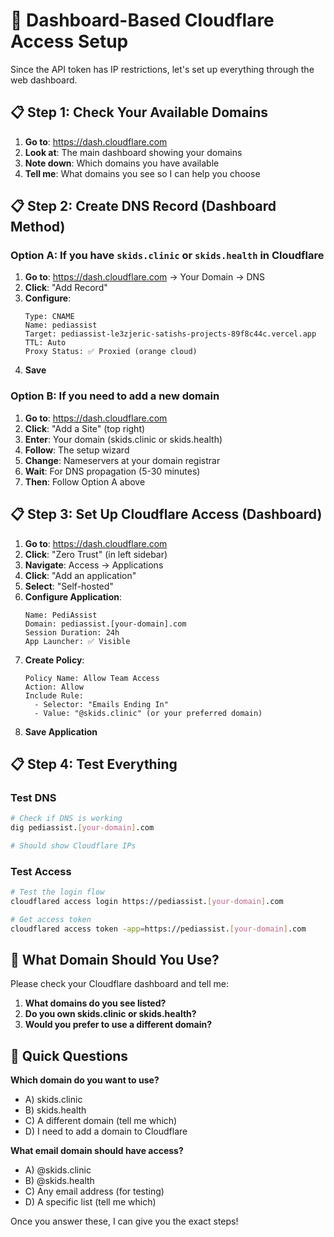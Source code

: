# 🎯 Dashboard-Based Cloudflare Access Setup

Since the API token has IP restrictions, let's set up everything through the web dashboard.

## 📋 Step 1: Check Your Available Domains

1. **Go to**: https://dash.cloudflare.com
2. **Look at**: The main dashboard showing your domains
3. **Note down**: Which domains you have available
4. **Tell me**: What domains you see so I can help you choose

## 📋 Step 2: Create DNS Record (Dashboard Method)

### Option A: If you have `skids.clinic` or `skids.health` in Cloudflare

1. **Go to**: https://dash.cloudflare.com → Your Domain → DNS
2. **Click**: "Add Record"
3. **Configure**:
   ```
   Type: CNAME
   Name: pediassist
   Target: pediassist-le3zjeric-satishs-projects-89f8c44c.vercel.app
   TTL: Auto
   Proxy Status: ✅ Proxied (orange cloud)
   ```
4. **Save**

### Option B: If you need to add a new domain

1. **Go to**: https://dash.cloudflare.com
2. **Click**: "Add a Site" (top right)
3. **Enter**: Your domain (skids.clinic or skids.health)
4. **Follow**: The setup wizard
5. **Change**: Nameservers at your domain registrar
6. **Wait**: For DNS propagation (5-30 minutes)
7. **Then**: Follow Option A above

## 📋 Step 3: Set Up Cloudflare Access (Dashboard)

1. **Go to**: https://dash.cloudflare.com
2. **Click**: "Zero Trust" (in left sidebar)
3. **Navigate**: Access → Applications
4. **Click**: "Add an application"
5. **Select**: "Self-hosted"
6. **Configure Application**:
   ```
   Name: PediAssist
   Domain: pediassist.[your-domain].com
   Session Duration: 24h
   App Launcher: ✅ Visible
   ```
7. **Create Policy**:
   ```
   Policy Name: Allow Team Access
   Action: Allow
   Include Rule: 
     - Selector: "Emails Ending In"
     - Value: "@skids.clinic" (or your preferred domain)
   ```
8. **Save Application**

## 📋 Step 4: Test Everything

### Test DNS
```bash
# Check if DNS is working
dig pediassist.[your-domain].com

# Should show Cloudflare IPs
```

### Test Access
```bash
# Test the login flow
cloudflared access login https://pediassist.[your-domain].com

# Get access token
cloudflared access token -app=https://pediassist.[your-domain].com
```

## 🚨 What Domain Should You Use?

Please check your Cloudflare dashboard and tell me:
1. **What domains do you see listed?**
2. **Do you own skids.clinic or skids.health?**
3. **Would you prefer to use a different domain?**

## 🎯 Quick Questions

**Which domain do you want to use?**
- A) skids.clinic
- B) skids.health  
- C) A different domain (tell me which)
- D) I need to add a domain to Cloudflare

**What email domain should have access?**
- A) @skids.clinic
- B) @skids.health
- C) Any email address (for testing)
- D) A specific list (tell me which)

Once you answer these, I can give you the exact steps!